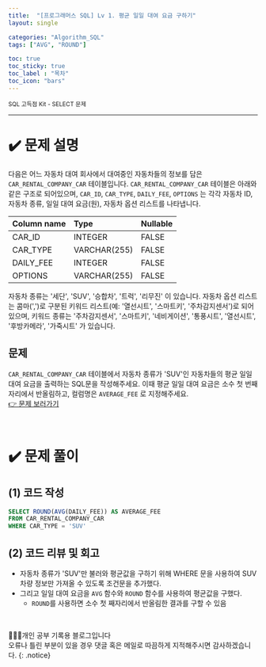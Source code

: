 ```yaml
---
title:  "[프로그래머스 SQL] Lv 1. 평균 일일 대여 요금 구하기"
layout: single

categories: "Algorithm_SQL"
tags: ["AVG", "ROUND"]

toc: true
toc_sticky: true
toc_label : "목차"
toc_icon: "bars"
---
```


<small>SQL 고득점 Kit - SELECT 문제</small>

***

# <span class="half_HL">✔️ 문제 설명</span>
다음은 어느 자동차 대여 회사에서 대여중인 자동차들의 정보를 담은 ```CAR_RENTAL_COMPANY_CAR``` 테이블입니다. ```CAR_RENTAL_COMPANY_CAR``` 테이블은 아래와 같은 구조로 되어있으며, ```CAR_ID```, ```CAR_TYPE```, ```DAILY_FEE```, ```OPTIONS``` 는 각각 자동차 ID, 자동차 종류, 일일 대여 요금(원), 자동차 옵션 리스트를 나타냅니다.

|Column name|	Type	|Nullable|
|:----------|:----------|:-------|
|CAR_ID	|INTEGER|	FALSE|
|CAR_TYPE|	VARCHAR(255)|	FALSE|
|DAILY_FEE	|INTEGER|	FALSE|
|OPTIONS|	VARCHAR(255)|	FALSE|

자동차 종류는 '세단', 'SUV', '승합차', '트럭', '리무진' 이 있습니다. 자동차 옵션 리스트는 콤마(',')로 구분된 키워드 리스트(예: '열선시트', '스마트키', '주차감지센서')로 되어있으며, 키워드 종류는 '주차감지센서', '스마트키', '네비게이션', '통풍시트', '열선시트', '후방카메라', '가죽시트' 가 있습니다.

## 문제
```CAR_RENTAL_COMPANY_CAR``` 테이블에서 자동차 종류가 'SUV'인 자동차들의 평균 일일 대여 요금을 출력하는 SQL문을 작성해주세요. 이때 평균 일일 대여 요금은 소수 첫 번째 자리에서 반올림하고, 컬럼명은 ```AVERAGE_FEE``` 로 지정해주세요.
<br>[👉 문제 보러가기](https://school.programmers.co.kr/learn/courses/30/lessons/151136)

<br>

# <span class="half_HL">✔️ 문제 풀이</span>
## (1) 코드 작성
```sql
SELECT ROUND(AVG(DAILY_FEE)) AS AVERAGE_FEE
FROM CAR_RENTAL_COMPANY_CAR
WHERE CAR_TYPE = 'SUV'
```

## (2) 코드 리뷰 및 회고
- 자동차 종류가 'SUV'만 불러와 평균값을 구하기 위해 WHERE 문을 사용하여 SUV 차량 정보만 가져올 수 있도록 조건문을 추가했다.
- 그리고 일일 대여 요금을 ```AVG``` 함수와 ```ROUND``` 함수를 사용하여 평균값을 구했다.
  - ```ROUND```를 사용하면 소수 첫 째자리에서 반올림한 결과를 구할 수 있음

<br>

👩🏻‍💻개인 공부 기록용 블로그입니다
<br>오류나 틀린 부분이 있을 경우 댓글 혹은 메일로 따끔하게 지적해주시면 감사하겠습니다.
{: .notice}